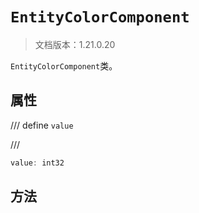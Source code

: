 # `EntityColorComponent`

> 文档版本：1.21.0.20

`EntityColorComponent`类。

## 属性

/// define
`value`


///

```js
value: int32
```


## 方法
